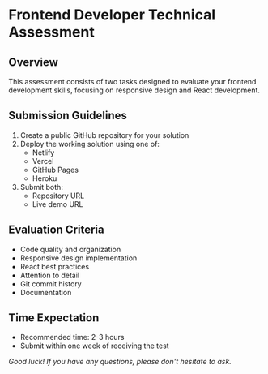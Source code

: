 # Frontend Developer Technical Assessment

## Overview

This assessment consists of two tasks designed to evaluate your frontend development skills, focusing on responsive design and React development.

## Submission Guidelines

1. Create a public GitHub repository for your solution
2. Deploy the working solution using one of:
    - Netlify
    - Vercel
    - GitHub Pages
    - Heroku
3. Submit both:
    - Repository URL
    - Live demo URL

## Evaluation Criteria

-   Code quality and organization
-   Responsive design implementation
-   React best practices
-   Attention to detail
-   Git commit history
-   Documentation

## Time Expectation

-   Recommended time: 2-3 hours
-   Submit within one week of receiving the test

_Good luck! If you have any questions, please don't hesitate to ask._
